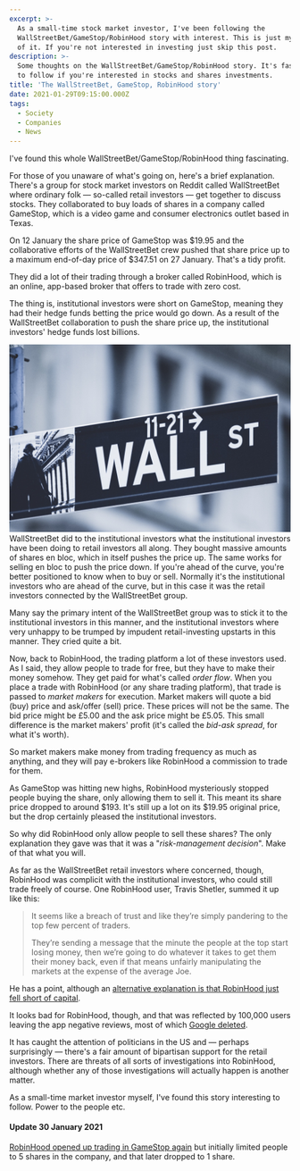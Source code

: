 ```yaml
---
excerpt: >-
  As a small-time stock market investor, I've been following the
  WallStreetBet/GameStop/RobinHood story with interest. This is just my summary
  of it. If you're not interested in investing just skip this post.
description: >-
  Some thoughts on the WallStreetBet/GameStop/RobinHood story. It's fascinating
  to follow if you're interested in stocks and shares investments.
title: 'The WallStreetBet, GameStop, RobinHood story'
date: 2021-01-29T09:15:00.000Z
tags:
  - Society
  - Companies
  - News
---
```

I've found this whole WallStreetBet/GameStop/RobinHood thing fascinating.

For those of you unaware of what's going on, here's a brief explanation. There's a group for stock market investors on Reddit called WallStreetBet where ordinary folk — so-called retail investors — get together to discuss stocks. They collaborated to buy loads of shares in a company called GameStop, which is a video game and consumer electronics outlet based in Texas.

On 12 January the share price of GameStop was $19.95 and the collaborative efforts of the WallStreetBet crew pushed that share price up to a maximum end-of-day price of $347.51 on 27 January. That's a tidy profit.

They did a lot of their trading through a broker called RobinHood, which is an online, app-based broker that offers to trade with zero cost. 

The thing is, institutional investors were short on GameStop, meaning they had their hedge funds betting the price would go down. As a result of the WallStreetBet collaboration to push the share price up, the institutional investors' hedge funds lost billions. 

![](/assets/images/posts/2021/01/2021-01-29-wall-street.jpg "class=s50 right|@itemprop=image")WallStreetBet did to the institutional investors what the institutional investors have been doing to retail investors all along. They bought massive amounts of shares en bloc, which in itself pushes the price up. The same works for selling en bloc to push the price down. If you're ahead of the curve, you're better positioned to know when to buy or sell. Normally it's the institutional investors who are ahead of the curve, but in this case it was the retail investors connected by the WallStreetBet group.

Many say the primary intent of the WallStreetBet group was to stick it to the institutional investors in this manner, and the institutional investors where very unhappy to be trumped by impudent retail-investing upstarts in this manner. They cried quite a bit.

Now, back to RobinHood, the trading platform a lot of these investors used. As I said, they allow people to trade for free, but they have to make their money somehow. They get paid for what's called *order flow*. When you place a trade with RobinHood (or any share trading platform), that trade is passed to *market makers* for execution. Market makers will quote a bid (buy) price and ask/offer (sell) price. These prices will not be the same. The bid price might be £5.00 and the ask price might be £5.05. This small difference is the market makers' profit (it's called the *bid-ask spread*, for what it's worth).

So market makers make money from trading frequency as much as anything, and they will pay e-brokers like RobinHood a commission to trade for them.

As GameStop was hitting new highs, RobinHood mysteriously stopped people buying the share, only allowing them to sell it. This meant its share price dropped to around $193. It's still up a lot on its $19.95 original price, but the drop certainly pleased the institutional investors.

So why did RobinHood only allow people to sell these shares? The only explanation they gave was that it was a "*risk-management decision*". Make of that what you will.

As far as the WallStreetBet retail investors where concerned, though, RobinHood was complicit with the institutional investors, who could still trade freely of course. One RobinHood user, Travis Shetler, summed it up like this:

> It seems like a breach of trust and like they’re simply pandering to the top few percent of traders.
> 
> They’re sending a message that the minute the people at the top start losing money, then we’re going to do whatever it takes to get them their money back, even if that means unfairly manipulating the markets at the expense of the average Joe.

He has a point, although an [alternative explanation is that RobinHood just fell short of capital](https://techcrunch.com/2021/01/28/the-somewhat-boring-reason-it-appears-that-robinhood-yanked-trading-on-some-securities/).

It looks bad for RobinHood, though, and that was reflected by 100,000 users leaving the app negative reviews, most of which [Google deleted](https://www.theverge.com/2021/1/28/22255245/google-deleting-bad-robinhood-reviews-play-store).

It has caught the attention of politicians in the US and — perhaps surprisingly — there's a fair amount of bipartisan support for the retail investors. There are threats of all sorts of investigations into RobinHood, although whether any of those investigations will actually happen is another matter.

As a small-time market investor myself, I've found this story interesting to follow. Power to the people etc.

#### Update 30 January 2021

[RobinHood opened up trading in GameStop again](https://techcrunch.com/2021/01/29/robinhood-limits-users-to-a-single-share-of-gamestop-and-other-stocks/) but initially limited people to 5 shares in the company, and that later dropped to 1 share.

